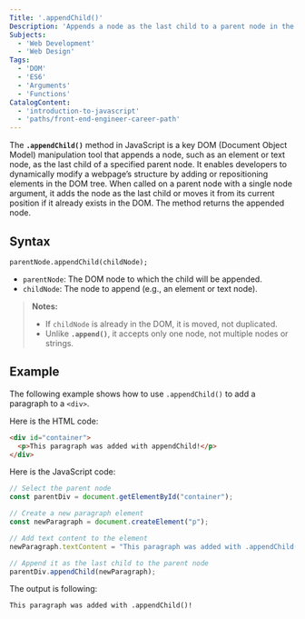 ```yaml
---
Title: '.appendChild()'
Description: 'Appends a node as the last child to a parent node in the DOM.'
Subjects:
  - 'Web Development'
  - 'Web Design'
Tags:
  - 'DOM'
  - 'ES6'
  - 'Arguments'
  - 'Functions'
CatalogContent:
  - 'introduction-to-javascript'
  - 'paths/front-end-engineer-career-path'
---
```


The **`.appendChild()`** method in JavaScript is a key DOM (Document Object Model) manipulation tool that appends a node, such as an element or text node, as the last child of a specified parent node. It enables developers to dynamically modify a webpage’s structure by adding or repositioning elements in the DOM tree. When called on a parent node with a single node argument, it adds the node as the last child or moves it from its current position if it already exists in the DOM. The method returns the appended node.

## Syntax

```pseudo
parentNode.appendChild(childNode);
```

- `parentNode`: The DOM node to which the child will be appended.
- `childNode`: The node to append (e.g., an element or text node).

> **Notes:**
> 
> - If `childNode` is already in the DOM, it is moved, not duplicated.
> - Unlike **`.append()`**, it accepts only one node, not multiple nodes or strings.

## Example

The following example shows how to use `.appendChild()` to add a paragraph to a `<div>`.

Here is the HTML code:

```html
<div id="container">
  <p>This paragraph was added with appendChild!</p>
</div>
```

Here is the JavaScript code:

```js
// Select the parent node
const parentDiv = document.getElementById("container");

// Create a new paragraph element
const newParagraph = document.createElement("p");

// Add text content to the element
newParagraph.textContent = "This paragraph was added with .appendChild()!";

// Append it as the last child to the parent node
parentDiv.appendChild(newParagraph);
```

The output is following:

```plaintext
This paragraph was added with .appendChild()!
```
